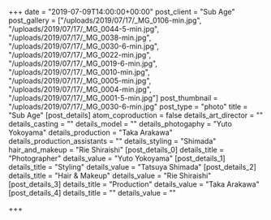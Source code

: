 +++
date = "2019-07-09T14:00:00+00:00"
post_client = "Sub Age"
post_gallery = ["/uploads/2019/07/17/_MG_0106-min.jpg", "/uploads/2019/07/17/_MG_0044-5-min.jpg", "/uploads/2019/07/17/_MG_0038-min.jpg", "/uploads/2019/07/17/_MG_0030-6-min.jpg", "/uploads/2019/07/17/_MG_0022-min.jpg", "/uploads/2019/07/17/_MG_0019-6-min.jpg", "/uploads/2019/07/17/_MG_0010-min.jpg", "/uploads/2019/07/17/_MG_0005-min.jpg", "/uploads/2019/07/17/_MG_0004-min.jpg", "/uploads/2019/07/17/_MG_0001-5-min.jpg"]
post_thumbnail = "/uploads/2019/07/17/_MG_0030-6-min.jpg"
post_type = "photo"
title = "Sub Age"
[post_details]
atom_coproduction = false
details_art_director = ""
details_casting = ""
details_model = ""
details_photogaphy = "Yuto Yokoyama"
details_production = "Taka Arakawa"
details_production_assistants = ""
details_styling = "Shimada"
hair_and_makeup = "Rie Shiraishi"
[post_details_0]
details_title = "Photographer"
details_value = "Yuto Yokoyama"
[post_details_1]
details_title = "Styling"
details_value = "Tatsuya Shimada"
[post_details_2]
details_title = "Hair & Makeup"
details_value = "Rie Shiraishi"
[post_details_3]
details_title = "Production"
details_value = "Taka Arakawa"
[post_details_4]
details_title = ""
details_value = ""

+++
